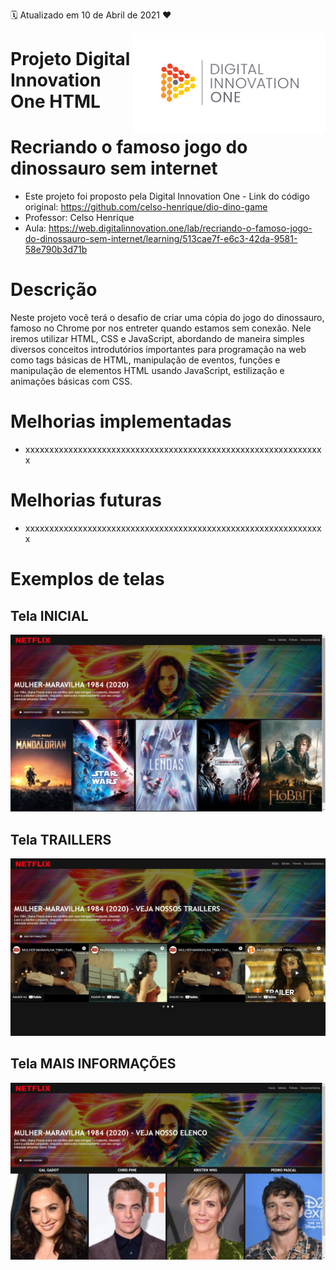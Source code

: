 :spiral_calendar: Atualizado em 10 de Abril de 2021 :heart:

<img align="right" alt="GIF" height="160px" src="https://github.com/rdeconti/rdeconti-resources/blob/main/Digital%20Innovation%20One%20-%20Logotipo.png" />

# Projeto Digital Innovation One HTML
# Recriando o famoso jogo do dinossauro sem internet
- Este projeto foi proposto pela Digital Innovation One - Link do código original: https://github.com/celso-henrique/dio-dino-game
- Professor: Celso Henrique
- Aula: https://web.digitalinnovation.one/lab/recriando-o-famoso-jogo-do-dinossauro-sem-internet/learning/513cae7f-e6c3-42da-9581-58e790b3d71b

# Descrição
Neste projeto você terá o desafio de criar uma cópia do jogo do dinossauro, famoso no Chrome por nos entreter quando estamos sem conexão. Nele iremos utilizar HTML, CSS e JavaScript, abordando de maneira simples diversos conceitos introdutórios importantes para programação na web como tags básicas de HTML, manipulação de eventos, funções e manipulação de elementos HTML usando JavaScript, estilização e animações básicas com CSS.

# Melhorias implementadas
- xxxxxxxxxxxxxxxxxxxxxxxxxxxxxxxxxxxxxxxxxxxxxxxxxxxxxxxxxxxxxxx

# Melhorias futuras
- xxxxxxxxxxxxxxxxxxxxxxxxxxxxxxxxxxxxxxxxxxxxxxxxxxxxxxxxxxxxxxx

# Exemplos de telas

## Tela INICIAL
<img src="https://github.com/rdeconti/Bootcamp-DIO-Html-Web-Projeto02/blob/main/tela-index.jpeg" />

## Tela TRAILLERS
<img src="https://github.com/rdeconti/Bootcamp-DIO-Html-Web-Projeto02/blob/main/tela-traillers.jpg" />

## Tela MAIS INFORMAÇÕES
<img src="https://github.com/rdeconti/Bootcamp-DIO-Html-Web-Projeto02/blob/main/tela-info.jpg" />
